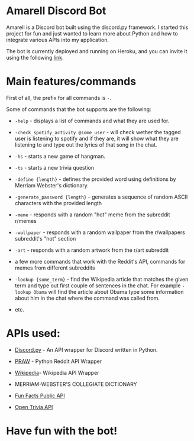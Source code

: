 # Amarell Discord Bot

Amarell is a Discord bot built using the discord.py framework. I started this project for fun and just wanted to learn more about Python and how to integrate various APIs into my application. 

The bot is currently deployed and running on Heroku, and you can invite it using the following [link]([Discord](https://discord.com/api/oauth2/authorize?client_id=797609174644424714&permissions=8&scope=bot)). 

# Main features/commands

First of all, the prefix for all commands is `-`. 

Some of commands that the bot supports are the following:

- `-help` - displays a list of commands and what they are used for.

- `-check_spotify_activity @some_user` - will check wether the tagged user is listening to spotify and if they are, it will show what they are listening to and type out the lyrics of that song in the chat.

- `-hs` - starts a new game of hangman.

- `-ts` - starts a new trivia question

- `-define {length}` - defines the provided word using definitions by Merriam Webster's dictionary.

- `-generate_password {length}` - generates a sequence of random ASCII characters with the provided length

- `-meme` - responds with a random "hot" meme from the subreddit r/memes

- `-wallpaper` - responds with a random wallpaper from the r/wallpapers subreddit's "hot" section

- `-art` - responds with a random artwork from the r/art subreddit

- a few more commands that work with the Reddit's API, commands for memes from different subreddits

- `-lookup {some_term}` - find the Wikipedia article that matches the given term and type out first couple of sentences in the chat. For example `-lookup Obama` will find the article about Obama type some information about him in the chat where the command was called from.

- etc.

# APIs used:
- [Discord.py](https://github.com/Rapptz/discord.py) - An API wrapper for Discord written in Python.

- [PRAW](https://github.com/praw-dev/praw) - Python Reddit API Wrapper

- [Wikipedia](https://github.com/goldsmith/Wikipedia)- Wikipedia API Wrapper

- MERRIAM-WEBSTER'S COLLEGIATE DICTIONARY
  
- [Fun Facts Public API](https://asli-fun-fact-api.herokuapp.com/)

- [Open Trivia API](https://opentdb.com/api_config.php)

# Have fun with the bot!


